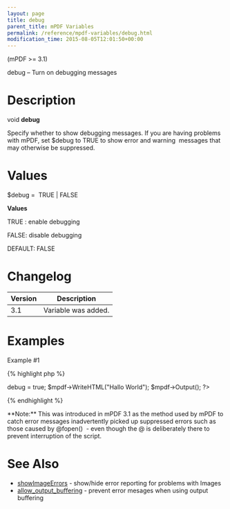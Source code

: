 ```yaml
---
layout: page
title: debug
parent_title: mPDF Variables
permalink: /reference/mpdf-variables/debug.html
modification_time: 2015-08-05T12:01:50+00:00
---
```


(mPDF >= 3.1)

debug – Turn on debugging messages

# Description

void **debug**

Specify whether to show debugging messages. If you are having problems with mPDF, set <span class="parameter">$debug</span> to TRUE to show error and warning  messages that may otherwise be suppressed.

# Values

<span class="parameter">$debug</span> =  <span class="smallblock">TRUE </span>| <span class="smallblock">FALSE</span>

**Values**

<span class="smallblock">TRUE </span>: enable debugging

<span class="smallblock">FALSE</span>: disable debugging

<span class="smallblock">DEFAULT</span>: <span class="smallblock">FALSE</span>

# Changelog

<table class="table"> <thead>
<tr> <th>Version</th><th>Description</th> </tr>
</thead> <tbody>
<tr>
<td>3.1</td>
<td>Variable was added.</td>
</tr>
</tbody> </table>

# Examples

Example #1

{% highlight php %}
<?php

// Require composer autoload
require_once __DIR__ . '/vendor/autoload.php';

$mpdf = new mPDF();

$mpdf->debug = true;

$mpdf->WriteHTML("Hallo World");

$mpdf->Output();

?>
{% endhighlight %}

<div class="alert alert-info" role="alert">**Note:** This was introduced in mPDF 3.1 as the method used by mPDF to catch error messages inadvertently picked up suppressed errors such as those caused by @fopen()  - even though the @ is deliberately there to prevent interruption of the script.</div>

# See Also

<ul>
<li class="manual_boxlist"><a href="{{ "/reference/mpdf-variables/showimageerrors.html" | prepend: site.baseurl }}">showImageErrors</a> - show/hide error reporting for problems with Images</li>
<li class="manual_boxlist"><a href="{{ "/reference/mpdf-variables/allow-output-buffering.html" | prepend: site.baseurl }}">allow_output_buffering</a> - prevent error mesages when using output buffering</li>
</ul>

